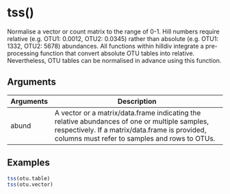 # tss()

Normalise a vector or count matrix to the range of 0-1. Hill numbers require relative (e.g. OTU1: 0.0012, OTU2: 0.0345) rather than absolute (e.g. OTU1: 1332, OTU2: 5678) abundances. All functions within hilldiv integrate a pre-processing function that convert absolute OTU tables into relative. Nevertheless, OTU tables can be normalised in advance using this function.

## Arguments
| Arguments | Description |
| ------------- | ------------- |
| abund | A vector or a matrix/data.frame indicating the relative abundances of one or multiple samples, respectively. If a matrix/data.frame is provided, columns must refer to samples and rows to OTUs. |

## Examples
````R
tss(otu.table)
tss(otu.vector)
````
